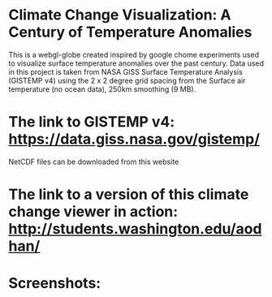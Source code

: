 # Climate Change Visualization: A Century of Temperature Anomalies
This is a webgl-globe created inspired by google chome experiments used to visualize surface temperature anomalies over the past century. Data used in this project is taken from NASA GISS Surface Temperature Analysis (GISTEMP v4) using the 2 x 2 degree grid spacing from the Surface air temperature (no ocean data), 250km smoothing (9 MB). 

# The link to GISTEMP v4: https://data.giss.nasa.gov/gistemp/
  NetCDF files can be downloaded from this website
# The link to a version of this climate change viewer in action: http://students.washington.edu/aodhan/

# Screenshots:



